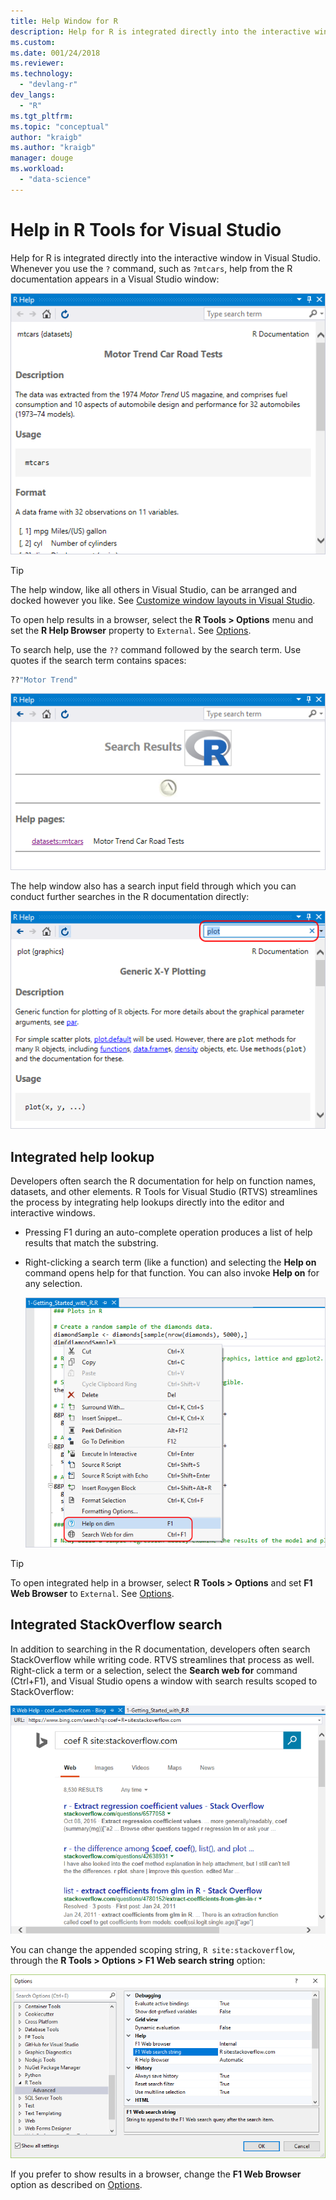 ```yaml
---
title: Help Window for R
description: Help for R is integrated directly into the interactive window in Visual Studio through the ? command.
ms.custom:
ms.date: 001/24/2018
ms.reviewer:
ms.technology: 
  - "devlang-r"
dev_langs:
  - "R"
ms.tgt_pltfrm:
ms.topic: "conceptual"
author: "kraigb"
ms.author: "kraigb"
manager: douge
ms.workload: 
  - "data-science"
---
```


# Help in R Tools for Visual Studio

Help for R is integrated directly into the interactive window in Visual Studio. Whenever you use the `?` command, such as `?mtcars`, help from the R documentation appears in a Visual Studio window:

![Help window in Visual Studio](media/help-window.png)

> [!Tip]
> The help window, like all others in Visual Studio, can be arranged and docked however you like. See [Customize window layouts in Visual Studio](../ide/customizing-window-layouts-in-visual-studio.md).
>
> To open help results in a browser, select the **R Tools > Options** menu and set the **R Help Browser** property to `External`. See [Options](options-for-r-tools-in-visual-studio.md).

To search help, use the `??` command followed by the search term. Use quotes if the search term contains spaces:

```R
??"Motor Trend"
```

![Help search results](media/help-search1.png)

The help window also has a search input field through which you can conduct further searches in the R documentation directly:

![Help search results using the input field](media/help-search2.png)

## Integrated help lookup

Developers often search the R documentation for help on function names, datasets, and other elements. R Tools for Visual Studio (RTVS) streamlines the process by integrating help lookups directly into the editor and interactive windows.

- Pressing F1 during an auto-complete operation produces a list of help results that match the substring.
- Right-clicking a search term (like a function) and selecting the **Help on** command opens help for that function. You can also invoke **Help on** for any selection.

    ![Invoking help through the right click context menu](media/help-right-click.png)

> [!Tip]
> To open integrated help in a browser, select **R Tools > Options** and set **F1 Web Browser** to `External`. See [Options](options-for-r-tools-in-visual-studio.md).

## Integrated StackOverflow search

In addition to searching in the R documentation, developers often search StackOverflow while writing code. RTVS streamlines that process as well. Right-click a term or a selection, select the **Search web for** command (Ctrl+F1), and Visual Studio opens a window with search results scoped to StackOverflow:

![Web search results in Visual Studio](media/help-web-search-results.png)

You can change the appended scoping string, `R site:stackoverflow`, through the **R Tools > Options > F1 Web search string** option:

![Changing the F1 Web search string option](media/options-dialog.png)

If you prefer to show results in a browser, change the **F1 Web Browser** option as described on [Options](options-for-r-tools-in-visual-studio.md).